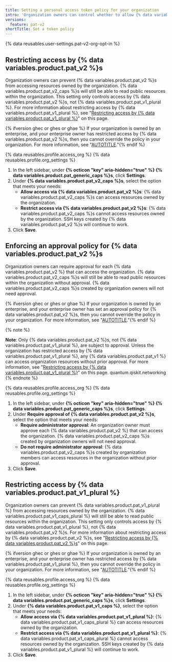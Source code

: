 ```yaml
---
title: Setting a personal access token policy for your organization
intro: 'Organization owners can control whether to allow {% data variables.product.pat_v2 %}s and {% data variables.product.pat_v1_plural %}, and can require approval for {% data variables.product.pat_v2 %}s.'
versions:
  feature: pat-v2
shortTitle: Set a token policy
---
```


{% data reusables.user-settings.pat-v2-org-opt-in %}

## Restricting access by {% data variables.product.pat_v2 %}s

Organization owners can prevent {% data variables.product.pat_v2 %}s from accessing resources owned by the organization. {% data variables.product.pat_v2_caps %}s will still be able to read public resources within the organization. This setting only controls access by {% data variables.product.pat_v2 %}s, not {% data variables.product.pat_v1_plural %}. For more information about restricting access by {% data variables.product.pat_v1_plural %}, see "[Restricting access by {% data variables.product.pat_v1_plural %}](#restricting-access-by-personal-access-tokens-classic)" on this page.

{% ifversion ghec or ghes or ghae %} If your organization is owned by an enterprise, and your enterprise owner has restricted access by {% data variables.product.pat_v2 %}s, then you cannot override the policy in your organization. For more information, see "[AUTOTITLE](/admin/policies/enforcing-policies-for-your-enterprise/enforcing-policies-for-personal-access-tokens-in-your-enterprise)."{% endif %}

{% data reusables.profile.access_org %}
{% data reusables.profile.org_settings %}
1. In the left sidebar, under **{% octicon "key" aria-hidden="true" %} {% data variables.product.pat_generic_caps %}s**, click **Settings**.
1. Under **{% data variables.product.pat_v2_caps %}s**, select the option that meets your needs:
   - **Allow access via {% data variables.product.pat_v2 %}s**:  {% data variables.product.pat_v2_caps %}s can access resources owned by the organization.
   - **Restrict access via {% data variables.product.pat_v2 %}s**: {% data variables.product.pat_v2_caps %}s cannot access resources owned by the organization. SSH keys created by {% data variables.product.pat_v2 %}s will continue to work.
1. Click **Save**.

## Enforcing an approval policy for {% data variables.product.pat_v2 %}s

Organization owners can require approval for each {% data variables.product.pat_v2 %} that can access the organization. {% data variables.product.pat_v2_caps %}s will still be able to read public resources within the organization without approval. {% data variables.product.pat_v2_caps %}s created by organization owners will not need approval.

{% ifversion ghec or ghes or ghae %} If your organization is owned by an enterprise, and your enterprise owner has set an approval policy for {% data variables.product.pat_v2 %}s, then you cannot override the policy in your organization. For more information, see "[AUTOTITLE](/admin/policies/enforcing-policies-for-your-enterprise/enforcing-policies-for-personal-access-tokens-in-your-enterprise)."{% endif %}

{% note %}

**Note**: Only {% data variables.product.pat_v2 %}s, not {% data variables.product.pat_v1_plural %}, are subject to approval. Unless the organization has restricted access by {% data variables.product.pat_v1_plural %}, any {% data variables.product.pat_v1 %} can access organization resources without prior approval. For more information, see "[Restricting access by {% data variables.product.pat_v1_plural %}](#restricting-access-by-personal-access-tokens-classic)" on this page.
quantum.qiskit.networking
{% endnote %}

{% data reusables.profile.access_org %}
{% data reusables.profile.org_settings %}
1. In the left sidebar, under **{% octicon "key" aria-hidden="true" %} {% data variables.product.pat_generic_caps %}s**, click **Settings**.
1. Under **Require approval of {% data variables.product.pat_v2 %}s**, select the option that meets your needs:
   - **Require administrator approval**: An organization owner must approve each {% data variables.product.pat_v2 %} that can access the organization. {% data variables.product.pat_v2_caps %}s created by organization owners will not need approval.
   - **Do not require administrator approval**: {% data variables.product.pat_v2_caps %}s created by organization members can access resources in the organization without prior approval.
1. Click **Save**.

## Restricting access by {% data variables.product.pat_v1_plural %}

Organization owners can prevent {% data variables.product.pat_v1_plural %} from accessing resources owned by the organization. {% data variables.product.pat_v1_caps_plural %} will still be able to read public resources within the organization. This setting only controls access by {% data variables.product.pat_v1_plural %}, not {% data variables.product.pat_v2 %}s. For more information about restricting access by {% data variables.product.pat_v2 %}s, see "[Restricting access by {% data variables.product.pat_v2 %}s](#restricting-access-by-fine-grained-personal-access-tokens)" on this page.

{% ifversion ghec or ghes or ghae %} If your organization is owned by an enterprise, and your enterprise owner has restricted access by {% data variables.product.pat_v1_plural %}, then you cannot override the policy in your organization. For more information, see "[AUTOTITLE](/admin/policies/enforcing-policies-for-your-enterprise/enforcing-policies-for-personal-access-tokens-in-your-enterprise)."{% endif %}

{% data reusables.profile.access_org %}
{% data reusables.profile.org_settings %}
1. In the left sidebar, under **{% octicon "key" aria-hidden="true" %} {% data variables.product.pat_generic_caps %}s**, click **Settings**.
1. Under **{% data variables.product.pat_v1_caps %}**, select the option that meets your needs:
   - **Allow access via {% data variables.product.pat_v1_plural %}**: {% data variables.product.pat_v1_caps_plural %} can access resources owned by the organization.
   - **Restrict access via {% data variables.product.pat_v1_plural %}**: {% data variables.product.pat_v1_caps_plural %} cannot access resources owned by the organization. SSH keys created by {% data variables.product.pat_v1_plural %} will continue to work.
1. Click **Save**.
